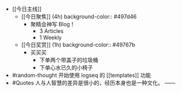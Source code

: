 - [[今日主线]]
	- [[今日聚焦]] (4h)
	  background-color:: #497d46
		- 聚精会神写 Blog！
			- 3 Articles
			- 1 Weekly
	- [[今日奖赏]] (1h)
	  background-color:: #49767b
		- 买买买
			- 下单两个带盖子的垃圾桶
			- 下单心水已久的小椅子
- #random-thought 开始使用 logseq 的 [[templates]] 功能
- #Quotes 人与人智慧的差异是很小的，经历本身也是一种文化。 ——